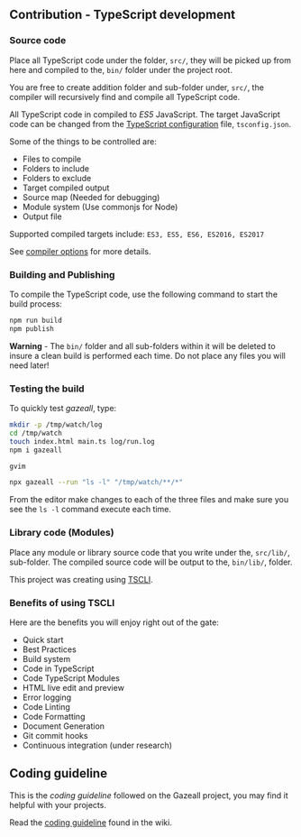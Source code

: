 
## Contribution - TypeScript development

### Source code

Place all TypeScript code under the folder, `src/`, they will be picked up from here and compiled to the, `bin/` folder under the project root.

You are free to create addition folder and sub-folder under, `src/`, the compiler will recursively find and compile all TypeScript code.

All TypeScript code in compiled to _ES5_ JavaScript. The target JavaScript code can be changed from the [TypeScript configuration](https://www.typescriptlang.org/docs/handbook/tsconfig-json.html) file, `tsconfig.json`.

Some of the things to be controlled are:

* Files to compile
* Folders to include
* Folders to exclude
* Target compiled output
* Source map (Needed for debugging)
* Module system (Use commonjs for Node)
* Output file

Supported compiled targets include: `ES3, ES5, ES6, ES2016, ES2017`

See [compiler options](https://www.typescriptlang.org/docs/handbook/compiler-options.html) for more details.

### Building and Publishing

To compile the TypeScript code, use the following command to start the build process:

```sh
npm run build
npm publish
```

**Warning** - The `bin/` folder and all sub-folders within it will be deleted to insure a clean build is performed each time. Do not place any files you will need later!

### Testing the build

To quickly test _gazeall_, type:

```sh
mkdir -p /tmp/watch/log
cd /tmp/watch
touch index.html main.ts log/run.log
npm i gazeall

gvim

npx gazeall --run "ls -l" "/tmp/watch/**/*"
```

From the editor make changes to each of the three files and make sure you see the `ls -l` command execute each time.

### Library code (Modules)

Place any module or library source code that you write under the, `src/lib/`, sub-folder. The compiled source code will be output to the, `bin/lib/`, folder.

This project was creating using [TSCLI](https://github.com/rajinder-yadav/tscli).

### Benefits of using TSCLI

Here are the benefits you will enjoy right out of the gate:

* Quick start
* Best Practices
* Build system
* Code in TypeScript
* Code TypeScript Modules
* HTML live edit and preview
* Error logging
* Code Linting
* Code Formatting
* Document Generation
* Git commit hooks
* Continuous integration (under research)

## Coding guideline

This is the _coding guideline_ followed on the Gazeall project, you may find it helpful with your projects.

Read the [coding guideline](https://github.com/rajinder-yadav/tscli/wiki/Coding-guideline) found in the wiki.
